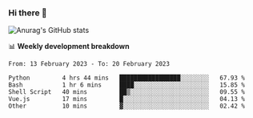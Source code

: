 ### Hi there 👋
![Anurag's GitHub stats](https://github-readme-stats.vercel.app/api?username=jami1024&show_icons=true&theme=radical)

📊 **Weekly development breakdown**
<!--START_SECTION:waka-->

```text
From: 13 February 2023 - To: 20 February 2023

Python         4 hrs 44 mins   █████████████████░░░░░░░░   67.93 %
Bash           1 hr 6 mins     ████░░░░░░░░░░░░░░░░░░░░░   15.85 %
Shell Script   40 mins         ██▒░░░░░░░░░░░░░░░░░░░░░░   09.55 %
Vue.js         17 mins         █░░░░░░░░░░░░░░░░░░░░░░░░   04.13 %
Other          10 mins         ▓░░░░░░░░░░░░░░░░░░░░░░░░   02.42 %
```

<!--END_SECTION:waka-->
<!--
**jami1024/jami1024** is a ✨ _special_ ✨ repository because its `README.md` (this file) appears on your GitHub profile.

Here are some ideas to get you started:

- 🔭 I’m currently working on ...
- 🌱 I’m currently learning ...
- 👯 I’m looking to collaborate on ...
- 🤔 I’m looking for help with ...
- 💬 Ask me about ...
- 📫 How to reach me: ...
- 😄 Pronouns: ...
- ⚡ Fun fact: ...
-->
